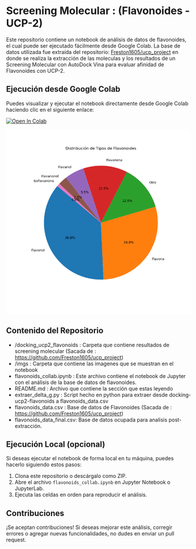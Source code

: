 # Screening Molecular : (Flavonoides - UCP-2)

Este repositorio contiene un notebook de análisis de datos de flavonoides, el cual puede ser ejecutado fácilmente desde Google Colab. 
La base de datos utilizada fue extraída del repositorio: [Freston1605/ucp_project](https://github.com/Freston1605/ucp_project) en donde se realiza la extracción de las moleculas y los resultados de un Screening Molecular con AutoDock Vina para evaluar afinidad de Flavonoides con UCP-2.

## Ejecución desde Google Colab

Puedes visualizar y ejecutar el notebook directamente desde Google Colab haciendo clic en el siguiente enlace:

[![Open In Colab](https://colab.research.google.com/assets/colab-badge.svg)](https://colab.research.google.com/github/mauriciocruzriveros/BasededatosFlavonoides/blob/main/flavonoids_collab.ipynb)

![Distribución de Tipos de Flavonoides](imgs/grafico_torta_flavonoides.png)


## Contenido del Repositorio
- /docking_ucp2_flavonoids : Carpeta que contiene resultados de screening molecular (Sacada de : https://github.com/Freston1605/ucp_project)
- /imgs : Carpeta que contiene las imagenes que se muestran en el notebook
- flavonoids_collab.ipynb : Este archivo contiene el notebook de Jupyter con el análisis de la base de datos de flavonoides.
- README.md : Archivo que contiene la sección que estas leyendo
- extraer_delta_g.py : Script hecho en python para extraer desde docking-ucp2-flavonoids a flavonoids_data.csv
- flavonoids_data.csv : Base de datos de Flavonoides (Sacada de : https://github.com/Freston1605/ucp_project)
- flavonoids_data_final.csv: Base de datos ocupada para analisis post-extracción.


## Ejecución Local (opcional)

Si deseas ejecutar el notebook de forma local en tu máquina, puedes hacerlo siguiendo estos pasos:

1. Clona este repositorio o descárgalo como ZIP.
2. Abre el archivo `flavonoids_collab.ipynb` en Jupyter Notebook o JupyterLab.
3. Ejecuta las celdas en orden para reproducir el análisis.

## Contribuciones

¡Se aceptan contribuciones! Si deseas mejorar este análisis, corregir errores o agregar nuevas funcionalidades, no dudes en enviar un pull request.
